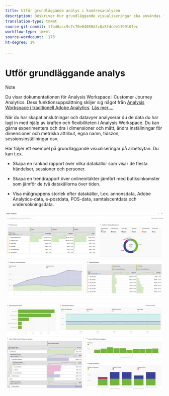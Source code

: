 ```yaml
---
title: Utför grundläggande analys i kundresanalysen
description: Beskriver hur grundläggande visualiseringar ska användas för att analysera data i kundresanalysen
translation-type: tm+mt
source-git-commit: 1fb46acc9c7c70e64058d2c6a8fdcde119910fec
workflow-type: tm+mt
source-wordcount: '173'
ht-degree: 1%

---
```



# Utför grundläggande analys

>[!NOTE]
>
>Du visar dokumentationen för Analysis Workspace i Customer Journey Analytics. Dess funktionsuppsättning skiljer sig något från [Analysis Workspace i traditionell Adobe Analytics](https://docs.adobe.com/content/help/en/analytics/analyze/analysis-workspace/home.html). [Läs mer …](/help/getting-started/cja-aa.md)

När du har skapat anslutningar och datavyer analyserar du de data du har lagt in med hjälp av kraften och flexibiliteten i Analysis Workspace. Du kan gärna experimentera och dra i dimensioner och mått, ändra inställningar för dimensioner och metriska attribut, egna namn, tidszon, sessionsinställningar osv.

Här följer ett exempel på grundläggande visualiseringar på arbetsytan. Du kan t.ex.

* Skapa en rankad rapport över vilka datakällor som visar de flesta händelser, sessioner och personer.

* Skapa en trendrapport över onlineintäkter jämfört med butiksinkomster som jämför de två datakällorna över tiden.

* Visa målgruppens storlek efter datakällor, t.ex. annonsdata, Adobe Analytics-data, e-postdata, POS-data, samtalscentdata och undersökningsdata.

![](assets/cja-basic-analysis.png)

![](assets/cja-basic-analysis2.png)

